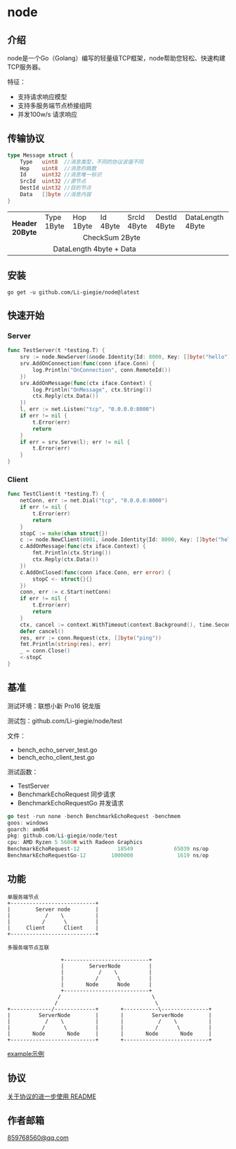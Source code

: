 # node

## 介绍
node是一个Go（Golang）编写的轻量级TCP框架，node帮助您轻松、快速构建TCP服务器。

特征：
- 支持请求响应模型
- 支持多服务端节点桥接组网
- 并发100w/s 请求响应

## 传输协议
```go
type Message struct {
	Type   uint8  //消息类型，不同的协议该值不同
	Hop    uint8  //消息的跳数
	Id     uint32 //消息唯一标识
	SrcId  uint32 //源节点
	DestId uint32 //目的节点
	Data   []byte //消息内容
}
```
<table >
  <tr>
    <th rowspan="2" >Header 20Byte</th>
    <td >Type 1Byte</td>
    <td >Hop 1Byte</td>
    <td >Id 4Byte</td>
    <td >SrcId 4Byte</td>
    <td >DestId 4Byte</td>
    <td >DataLength 4Byte</td>
  </tr>
  <tr >
    <td align="center" colspan="5">CheckSum 2Byte</td>
  </tr>
  <tr >
    <td align="center" colspan="6">DataLength 4byte + Data</td>
  </tr>
</table>

## 安装
```
go get -u github.com/Li-giegie/node@latest
```
## 快速开始
### Server

```go
func TestServer(t *testing.T) {
	srv := node.NewServer(&node.Identity{Id: 8000, Key: []byte("hello"), Timeout: time.Second * 6}, nil)
	srv.AddOnConnection(func(conn iface.Conn) {
		log.Println("OnConnection", conn.RemoteId())
	})
	srv.AddOnMessage(func(ctx iface.Context) {
		log.Println("OnMessage", ctx.String())
		ctx.Reply(ctx.Data())
	})
	l, err := net.Listen("tcp", "0.0.0.0:8000")
	if err != nil {
		t.Error(err)
		return
	}
	if err = srv.Serve(l); err != nil {
		t.Error(err)
	}
}
```

### Client
```go
func TestClient(t *testing.T) {
	netConn, err := net.Dial("tcp", "0.0.0.0:8000")
	if err != nil {
		t.Error(err)
		return
	}
	stopC := make(chan struct{})
	c := node.NewClient(8001, &node.Identity{Id: 8000, Key: []byte("hello"), Timeout: time.Second * 6}, nil)
	c.AddOnMessage(func(ctx iface.Context) {
		fmt.Println(ctx.String())
		ctx.Reply(ctx.Data())
	})
	c.AddOnClosed(func(conn iface.Conn, err error) {
		stopC <- struct{}{}
	})
	conn, err := c.Start(netConn)
	if err != nil {
		t.Error(err)
		return
	}
	ctx, cancel := context.WithTimeout(context.Background(), time.Second*3)
	defer cancel()
	res, err := conn.Request(ctx, []byte("ping"))
	fmt.Println(string(res), err)
	_ = conn.Close()
	<-stopC
}
```

## 基准
测试环境：联想小新 Pro16 锐龙版

测试包：github.com/Li-giegie/node/test

文件：
- bench_echo_server_test.go
- bench_echo_client_test.go

测试函数：
- TestServer
- BenchmarkEchoRequest 同步请求
- BenchmarkEchoRequestGo 并发请求
```go
go test -run none -bench BenchmarkEchoRequest -benchmem
goos: windows
goarch: amd64
pkg: github.com/Li-giegie/node/test
cpu: AMD Ryzen 5 5600H with Radeon Graphics
BenchmarkEchoRequest-12            18549             65039 ns/op             186 B/op          6 allocs/op
BenchmarkEchoRequestGo-12        1000000              1619 ns/op             393 B/op          7 allocs/op
```

## 功能
```
单服务端节点
+---------------------------+
|        Server node        |
|           /    \          |
|          /      \         |  
|     Client      Client    |
+---------------------------+
```
```
多服务端节点互联

                 +---------------------------+
                 |        ServerNode         |
                 |           /    \          |
                 |          /      \         |  
                 |       Node      Node      |
                 +---------------------------+
                /                             \
               /                               \
+-------------/-------------+       +-----------\---------------+
|         ServerNode        |       |         ServerNode        |
|           /    \          |       |           /    \          |
|          /      \         |       |          /      \         |  
|       Node       Node     |       |       Node       Node     |
+---------------------------+       +---------------------------+
```
[example示例](example)

## 协议
[关于协议的进一步使用 README](protocol/README.md)

## 作者邮箱
[859768560@qq.com](https://mail.qq.com/cgi-bin/loginpage?s=logout)

